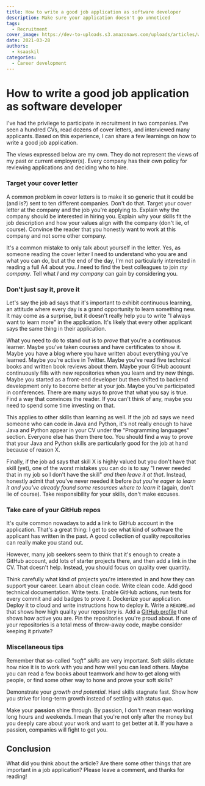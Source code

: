 ```yaml
---
title: How to write a good job application as software developer
description: Make sure your application doesn't go unnoticed
tags:
  - Recruitment
cover_image: https://dev-to-uploads.s3.amazonaws.com/uploads/articles/w1ec00nfp5dkt7z1xgkf.jpg
date: 2021-03-28
authors:
  - ksaaskil
categories:
  - Career development
---
```


# How to write a good job application as software developer

I've had the privilege to participate in recruitment in two companies. I've seen a hundred CVs, read dozens of cover letters, and interviewed many applicants. Based on this experience, I can share a few learnings on how to write a good job application.

<!-- more -->

The views expressed below are my own. They do not represent the views of my past or current employer(s). Every company has their own policy for reviewing applications and deciding who to hire.

### Target your cover letter

A common problem in cover letters is to make it so generic that it could be (and is?) sent to ten different companies. Don't do that. Target your cover letter at the company and the job you're applying to. Explain why the company should be interested in hiring you. Explain why your skills fit the job description and how your values align with the company (don't lie, of course). Convince the reader that you honestly want to work at this company and not some other company.

It's a common mistake to only talk about yourself in the letter. Yes, as someone reading the cover letter I need to understand who you are and what you can do, but at the end of the day, I'm not particularly interested in reading a full A4 about you. _I_ need to find the best colleagues to join _my company_. Tell what _I_ and _my company_ can gain by considering you.

### Don't just say it, prove it

Let's say the job ad says that it's important to exhibit continuous learning, an attitude where every day is a grand opportunity to learn something new. It may come as a surprise, but it doesn't really help you to write "I always want to learn more" in the application. It's likely that every other applicant says the same thing in their application.

What you need to do to stand out is to _prove_ that you're a continuous learner. Maybe you've taken courses and have certificates to show it. Maybe you have a blog where you have written about everything you've learned. Maybe you're active in Twitter. Maybe you've read five technical books and written book reviews about them. Maybe your GitHub account continuously fills with new repositories when you learn and try new things. Maybe you started as a front-end developer but then shifted to backend development only to become better at your job. Maybe you've participated in conferences. There are many ways to prove that what you say is true. Find a way that convinces the reader. If you can't think of any, maybe you need to spend some time investing on that.

This applies to other skills than learning as well. If the job ad says we need someone who can code in Java and Python, it's not really enough to have Java and Python appear in your CV under the "Programming languages" section. Everyone else has them there too. You should find a way to prove that your Java and Python skills are particularly good for the job at hand because of reason X.

Finally, if the job ad says that skill X is highly valued but you don't have that skill (yet), one of the worst mistakes you can do is to say "I never needed that in my job so I don't have the skill" _and then leave it at that_. Instead, honestly admit that you've never needed it before _but you're eager to learn it and you've already found some resources where to learn it_ (again, don't lie of course). Take responsibility for your skills, don't make excuses.

### Take care of your GitHub repos

It's quite common nowadays to add a link to GitHub account in the application. That's a great thing: I get to see what kind of software the applicant has written in the past. A good collection of quality repositories can really make you stand out.

However, many job seekers seem to think that it's enough to create a GitHub account, add lots of starter projects there, and then add a link in the CV. That doesn't help. Instead, you should focus on quality over quantity.

Think carefully what kind of projects you're interested in and how they can support your career. Learn about clean code. Write clean code. Add good technical documentation. Write tests. Enable GitHub actions, run tests for every commit and add badges to prove it. Dockerize your application. Deploy it to cloud and write instructions how to deploy it. Write a `README.md` that shows how high quality your repository is. Add a [GitHub profile](https://dev.to/m0nica/how-to-create-a-github-profile-readme-1paj) that shows how active you are. Pin the repositories you're proud about. If one of your repositories is a total mess of throw-away code, maybe consider keeping it private?

### Miscellaneous tips

Remember that so-called _"soft" skills_ are very important. Soft skills dictate how nice it is to work with you and how well you can lead others. Maybe you can read a few books about teamwork and how to get along with people, or find some other way to hone and prove your soft skills?

Demonstrate your _growth and potential_. Hard skills stagnate fast. Show how you strive for long-term growth instead of settling with status quo.

Make your **passion** shine through. By passion, I don't mean mean working long hours and weekends. I mean that you're not only after the money but you deeply care about your work and want to get better at it. If you have a passion, companies will fight to get you.

## Conclusion

What did you think about the article? Are there some other things that are important in a job application? Please leave a comment, and thanks for reading!
